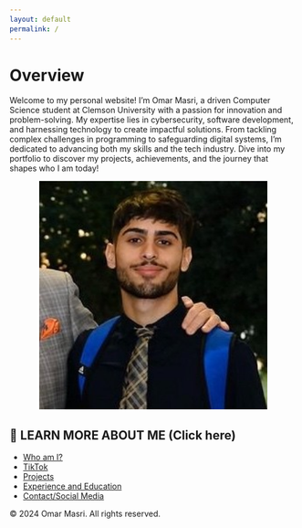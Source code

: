 ```yaml
---
layout: default
permalink: /
---
```


<head>
    <link rel="stylesheet" type="text/css" href="assets/css/styles.css">
</head>

# **Overview**

Welcome to my personal website! I’m Omar Masri, a driven Computer Science student at Clemson University with a passion for innovation and problem-solving. My expertise lies in cybersecurity, software development, and harnessing technology to create impactful solutions. From tackling complex challenges in programming to safeguarding digital systems, I’m dedicated to advancing both my skills and the tech industry. Dive into my portfolio to discover my projects, achievements, and the journey that shapes who I am today!
<div align="center">
    <img src="profile-picture.jpg" alt="Profile Picture" width="400" />
</div>

## 📱 **LEARN MORE ABOUT ME (Click here)**
- [Who am I?](docs/aboutme.md)
- [TikTok](docs/tiktok.md)
- [Projects](docs/projects.md)  
- [Experience and Education](docs/experience.md)  
- [Contact/Social Media](docs/contact.md)  

&copy; 2024 Omar Masri. All rights reserved.
